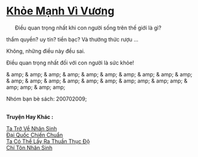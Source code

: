 <a href="https://truyentiki.com/khoe-manh-vi-vuong.33769/" title="Khỏe Mạnh Vì Vương"><h1>Khỏe Mạnh Vì Vương</h1></a><div style="display:table"><img align="right" style="float: left; padding: 10px;" src="https://truyentiki.com/images/story/200x260/33769.jpg" alt="">Điều quan trọng nhất khi con người sống trên thế giới là gì? <p></p> thẩm quyền? uy tín? tiền bạc? Và thưởng thức rượu ... <p></p> Không, những điều này đều sai. <p></p> Điều quan trọng nhất đối với con người là sức khỏe! <p></p> & amp; & amp; & amp; & amp; & amp; & amp; & amp; & amp; & amp; & amp; & amp; & amp; & amp; & amp; & amp; & amp; & amp; amp; & amp; amp; & amp; amp; & amp; amp; <p></p> Nhóm bạn bè sách: 200702009;</div><p><br><b>Truyện Hay Khác :</b></p><a href="https://truyentiki.com/ta-tro-ve-nhan-sinh.33768/" alt="Ta Trở Về Nhân Sinh">Ta Trở Về Nhân Sinh</a><br/><a href="https://github.com/nownovels/top500/tree/master/truyenhay/33824/" alt="Đại Quốc Chiến Chuẩn">Đại Quốc Chiến Chuẩn</a><br/><a href="https://github.com/nownovels/top500/tree/master/truyenhay/33848/" alt="Ta Có Thể Lấy Ra Thuần Thục Độ">Ta Có Thể Lấy Ra Thuần Thục Độ</a><br/><a href="https://github.com/nownovels/top500/tree/master/truyenhay/33803/" alt="Chí Tôn Nhân Sinh">Chí Tôn Nhân Sinh</a><br/>